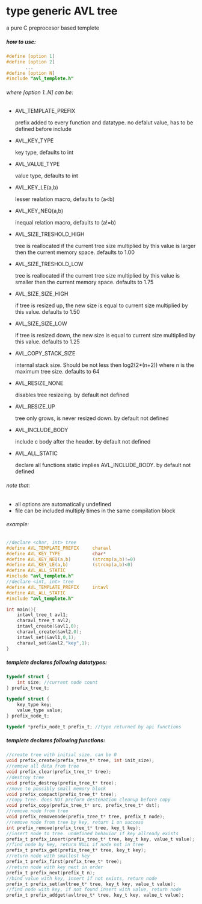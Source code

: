 
# type generic AVL tree
a pure C preprocesor based templete

##### how to use:
```c
#define [option 1]
#define [option 2]
       ...
#define [option N]
#include "avl_templete.h"
```

###### where [option 1..N] can be:
* AVL_TEMPLATE_PREFIX
    
    prefix added to every function and datatype. no defalut value, has to be defined before include
* AVL_KEY_TYPE
    
    key type, defaults to int
* AVL_VALUE_TYPE

    value type, defaults to int
* AVL_KEY_LE(a,b)
 
    lesser realation macro, defaults to (a<b)
* AVL_KEY_NEQ(a,b)

    inequal relation macro, defaults to (a!=b)
* AVL_SIZE_TRESHOLD_HIGH

    tree is reallocated if the current tree size multiplied by this value is larger then the current memory space. defaults to 1.00
* AVL_SIZE_TRESHOLD_LOW

    tree is reallocated if the current tree size multiplied by this value is smaller then the current memory space. defaults to 1.75
* AVL_SIZE_SIZE_HIGH

    if tree is resized up, the new size is equal to current size multiplied by this value. defaults to 1.50
* AVL_SIZE_SIZE_LOW

    if tree is resized down, the new size is equal to current size multiplied by this value. defaults to 1.25
* AVL_COPY_STACK_SIZE

    internal stack size. Should be not less then log2(2*(n+2)) where n is the maximum tree size. defaults to 64
* AVL_RESIZE_NONE

    disables tree resizeing. by default not defined
* AVL_RESIZE_UP

    tree only grows, is never resized down. by default not defined
* AVL_INCLUDE_BODY

    include c body after the header. by default not defined
* AVL_ALL_STATIC

    declare all functions static implies AVL_INCLUDE_BODY. by default not defined
    
###### note that:
* all options are automatically undefined
* file can be included multiply times in the same compilation block

###### example:
```c
//declare <char, int> tree
#define AVL_TEMPLATE_PREFIX		charavl
#define AVL_KEY_TYPE 			char*
#define AVL_KEY_NEQ(a,b)		(strcmp(a,b)!=0)
#define AVL_KEY_LE(a,b)			(strcmp(a,b)<0)
#define AVL_ALL_STATIC
#include "avl_templete.h"
//declare <int, int> tree
#define AVL_TEMPLATE_PREFIX		intavl
#define AVL_ALL_STATIC
#include "avl_templete.h"

int main(){
	intavl_tree_t avl1;
	charavl_tree_t avl2;
	intavl_create(&avl1,0);
	charavl_create(&avl2,0);
	intavl_set(&avl1,0,1);
	charavl_set(&avl2,"key",1);
}
```
##### templete declares following datatypes:

```c
typedef struct {
	int size; //current node count
} prefix_tree_t;

typedef struct { 
	key_type key;
	value_type value;
} prefix_node_t;

typedef *prefix_node_t prefix_t; //type returned by api functions
```

##### templete declares following functions:
```c
//create tree with initial size. can be 0
void prefix_create(prefix_tree_t* tree, int init_size);
//remove all data from tree
void prefix_clear(prefix_tree_t* tree);
//destroy tree
void prefix_destroy(prefix_tree_t* tree);
//move to possibly small memory block
void prefix_compact(prefix_tree_t* tree);
//copy tree. does NOT preform destenation cleanup before copy
void prefix_copy(prefix_tree_t* src, prefix_tree_t* dst);
//remove node from tree
void prefix_removenode(prefix_tree_t* tree, prefix_t node);
//remove node from tree by key, return 1 on success
int prefix_remove(prefix_tree_t* tree, key_t key);
//insert node to tree. undefined behavior if key allready exists
prefix_t prefix_insert(prefix_tree_t* tree, key_t key, value_t value);
//find node by key, return NULL if node not in tree
prefix_t prefix_get(prefix_tree_t* tree, key_t key);
//return node with smallest key
prefix_t prefix_first(prefix_tree_t* tree);
//return node with key next in order
prefix_t prefix_next(prefix_t n);
//bind value with key, insert if not exists, return node
prefix_t prefix_set(avltree_t* tree, key_t key, value_t value);
//find node with key, if not found insert with value, return node
prefix_t prefix_addget(avltree_t* tree, key_t key, value_t value);
````
